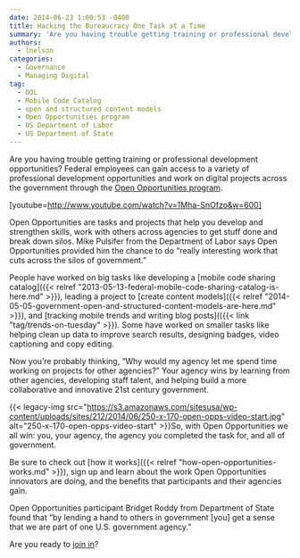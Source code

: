 ```yaml
---
date: 2014-06-23 1:00:53 -0400
title: Hacking the Bureaucracy One Task at a Time
summary: 'Are you having trouble getting training or professional development opportunities? Federal employees can gain access to a variety of professional development opportunities and work on digital projects across the government through the Open Opportunities program. [youtube=http://www.youtube.com/watch?v=1Mha-SnOfzo&w=600] Open Opportunities are tasks and projects that help you develop and strengthen skills, work with others across agencies to'
authors:
  - lnelson
categories:
  - Governance
  - Managing Digital
tag:
  - DOL
  - Mobile Code Catalog
  - open and structured content models
  - Open Opportunities program
  - US Department of Labor
  - US Department of State
---
```


Are you having trouble getting training or professional development opportunities? Federal employees can gain access to a variety of professional development opportunities and work on digital projects across the government through the [Open Opportunities program](https://midas.18f.us/).

[youtube=http://www.youtube.com/watch?v=1Mha-SnOfzo&w=600]

Open Opportunities are tasks and projects that help you develop and strengthen skills, work with others across agencies to get stuff done and break down silos. Mike Pulsifer from the Department of Labor says Open Opportunities provided him the chance to do “really interesting work that cuts across the silos of government.”

People have worked on big tasks like developing a [mobile code sharing catalog]({{< relref "2013-05-13-federal-mobile-code-sharing-catalog-is-here.md" >}}), leading a project to [create content models]({{< relref "2014-05-05-government-open-and-structured-content-models-are-here.md" >}}), and [tracking mobile trends and writing blog posts](({{< link "tag/trends-on-tuesday" >}}). Some have worked on smaller tasks like helping clean up data to improve search results, designing badges, video captioning and copy editing.

Now you’re probably thinking, “Why would my agency let me spend time working on projects for other agencies?” Your agency wins by learning from other agencies, developing staff talent, and helping build a more collaborative and innovative 21st century government.

{{< legacy-img src="https://s3.amazonaws.com/sitesusa/wp-content/uploads/sites/212/2014/06/250-x-170-open-opps-video-start.jpg" alt="250-x-170-open-opps-video-start" >}}So, with Open Opportunities we all win: you, your agency, the agency you completed the task for, and all of government.

Be sure to check out [how it works]({{< relref "how-open-opportunities-works.md" >}}), sign up and learn about the work Open Opportunities innovators are doing, and the benefits that participants and their agencies gain.

Open Opportunities participant Bridget Roddy from Department of State found that “by lending a hand to others in government [you] get a sense that we are part of one U.S. government agency.”

Are you ready to [join in](https://public.govdelivery.com/accounts/USHOWTO/subscriber/new?topic_id=USHOWTO_60)?